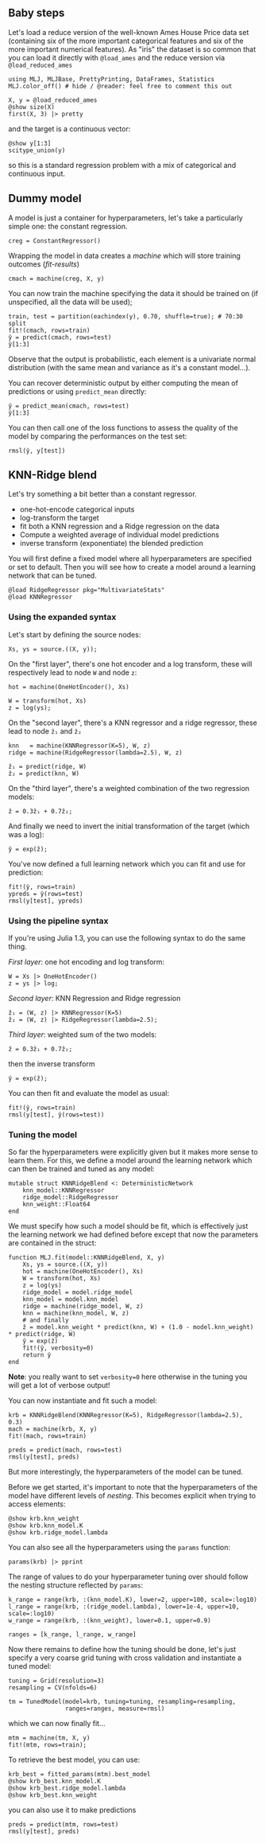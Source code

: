 <!--This file was generated, do not modify it.-->
## Baby steps

Let's load a reduce version of the well-known Ames House Price data set (containing six of the more important categorical features and six of the more important numerical features).
As "iris" the dataset is so common that you can load it directly with `@load_ames` and the reduce version via `@load_reduced_ames`

```julia:ex1
using MLJ, MLJBase, PrettyPrinting, DataFrames, Statistics
MLJ.color_off() # hide / @reader: feel free to comment this out

X, y = @load_reduced_ames
@show size(X)
first(X, 3) |> pretty
```

and the target is a continuous vector:

```julia:ex2
@show y[1:3]
scitype_union(y)
```

so this is a standard regression problem with a mix of categorical and continuous input.

## Dummy model

A model is just a container for hyperparameters, let's take a particularly simple one: the constant regression.

```julia:ex3
creg = ConstantRegressor()
```

Wrapping the model in data creates a *machine* which will store training outcomes (*fit-results*)

```julia:ex4
cmach = machine(creg, X, y)
```

You can now train the machine specifying the data it should be trained on (if unspecified, all the data will be used);

```julia:ex5
train, test = partition(eachindex(y), 0.70, shuffle=true); # 70:30 split
fit!(cmach, rows=train)
ŷ = predict(cmach, rows=test)
ŷ[1:3]
```

Observe that the output is probabilistic, each element is a univariate normal distribution (with the same mean and variance as it's a constant model...).

You can recover deterministic output by either computing the mean of predictions or using `predict_mean` directly:

```julia:ex6
ŷ = predict_mean(cmach, rows=test)
ŷ[1:3]
```

You can then call one of the loss functions to assess the quality of the model by comparing the performances on the test set:

```julia:ex7
rmsl(ŷ, y[test])
```

## KNN-Ridge blend

Let's try something a bit better than a constant regressor.

* one-hot-encode categorical inputs
* log-transform the target
* fit both a KNN regression and a Ridge regression on the data
* Compute a weighted average of individual model predictions
* inverse transform (exponentiate) the blended prediction

You will first define a fixed model where all hyperparameters are specified or set to default. Then you will see how to create a model around a learning network that can be tuned.

```julia:ex8
@load RidgeRegressor pkg="MultivariateStats"
@load KNNRegressor
```

### Using the expanded syntax

Let's start by defining the source nodes:

```julia:ex9
Xs, ys = source.((X, y));
```

On the "first layer", there's one hot encoder and a log transform, these will respectively lead to node `W` and node `z`:

```julia:ex10
hot = machine(OneHotEncoder(), Xs)

W = transform(hot, Xs)
z = log(ys);
```

On the "second layer", there's a KNN regressor and a ridge regressor, these lead to node `ẑ₁` and `ẑ₂`

```julia:ex11
knn   = machine(KNNRegressor(K=5), W, z)
ridge = machine(RidgeRegressor(lambda=2.5), W, z)

ẑ₁ = predict(ridge, W)
ẑ₂ = predict(knn, W)
```

On the "third layer", there's a weighted combination of the two regression models:

```julia:ex12
ẑ = 0.3ẑ₁ + 0.7ẑ₂;
```

And finally we need to invert the initial transformation of the target (which was a log):

```julia:ex13
ŷ = exp(ẑ);
```

You've now defined a full learning network which you can fit and use for prediction:

```julia:ex14
fit!(ŷ, rows=train)
ypreds = ŷ(rows=test)
rmsl(y[test], ypreds)
```

### Using the pipeline syntax

If you're using Julia 1.3, you can use the following syntax to do the same thing.

*First layer*: one hot encoding and log transform:

```julia:ex15
W = Xs |> OneHotEncoder()
z = ys |> log;
```

*Second layer*: KNN Regression and Ridge regression

```julia:ex16
ẑ₁ = (W, z) |> KNNRegressor(K=5)
ẑ₂ = (W, z) |> RidgeRegressor(lambda=2.5);
```

*Third layer*: weighted sum of the two models:

```julia:ex17
ẑ = 0.3ẑ₁ + 0.7ẑ₂;
```

then the inverse transform

```julia:ex18
ŷ = exp(ẑ);
```

You can then fit and evaluate the model as usual:

```julia:ex19
fit!(ŷ, rows=train)
rmsl(y[test], ŷ(rows=test))
```

### Tuning the model

So far the hyperparameters were explicitly given but it makes more sense to learn them.
For this, we define a model around the learning network which can then be trained and tuned as any model:

```julia:ex20
mutable struct KNNRidgeBlend <: DeterministicNetwork
    knn_model::KNNRegressor
    ridge_model::RidgeRegressor
    knn_weight::Float64
end
```

We must specify how such a model should be fit, which is effectively just the learning network we had defined before except that now the parameters are contained in the struct:

```julia:ex21
function MLJ.fit(model::KNNRidgeBlend, X, y)
    Xs, ys = source.((X, y))
    hot = machine(OneHotEncoder(), Xs)
    W = transform(hot, Xs)
    z = log(ys)
    ridge_model = model.ridge_model
    knn_model = model.knn_model
    ridge = machine(ridge_model, W, z)
    knn = machine(knn_model, W, z)
    # and finally
    ẑ = model.knn_weight * predict(knn, W) + (1.0 - model.knn_weight) * predict(ridge, W)
    ŷ = exp(ẑ)
    fit!(ŷ, verbosity=0)
    return ŷ
end
```

**Note**: you really  want to set `verbosity=0` here otherwise in the tuning you will get a lot of verbose output!

You can now instantiate and fit such a model:

```julia:ex22
krb = KNNRidgeBlend(KNNRegressor(K=5), RidgeRegressor(lambda=2.5), 0.3)
mach = machine(krb, X, y)
fit!(mach, rows=train)

preds = predict(mach, rows=test)
rmsl(y[test], preds)
```

But more interestingly, the hyperparameters of the model can be tuned.

Before we get started, it's important to note that the hyperparameters of the model have different levels of *nesting*. This becomes explicit when trying to access elements:

```julia:ex23
@show krb.knn_weight
@show krb.knn_model.K
@show krb.ridge_model.lambda
```

You can also see all the hyperparameters using the `params` function:

```julia:ex24
params(krb) |> pprint
```

The range of values to do your hyperparameter tuning over should follow the nesting structure reflected by `params`:

```julia:ex25
k_range = range(krb, :(knn_model.K), lower=2, upper=100, scale=:log10)
l_range = range(krb, :(ridge_model.lambda), lower=1e-4, upper=10, scale=:log10)
w_range = range(krb, :(knn_weight), lower=0.1, upper=0.9)

ranges = [k_range, l_range, w_range]
```

Now there remains to define how the tuning should be done, let's just specify a very coarse grid tuning with cross validation and instantiate a tuned model:

```julia:ex26
tuning = Grid(resolution=3)
resampling = CV(nfolds=6)

tm = TunedModel(model=krb, tuning=tuning, resampling=resampling,
                ranges=ranges, measure=rmsl)
```

which we can now finally fit...

```julia:ex27
mtm = machine(tm, X, y)
fit!(mtm, rows=train);
```

To retrieve the best model, you can use:

```julia:ex28
krb_best = fitted_params(mtm).best_model
@show krb_best.knn_model.K
@show krb_best.ridge_model.lambda
@show krb_best.knn_weight
```

you can also use it to make predictions

```julia:ex29
preds = predict(mtm, rows=test)
rmsl(y[test], preds)
```

